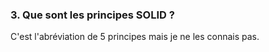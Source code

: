 ### 3. Que sont les principes SOLID ?

C'est l'abréviation de 5 principes mais je ne les connais pas.
